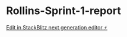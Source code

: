 # Rollins-Sprint-1-report

[Edit in StackBlitz next generation editor ⚡️](https://stackblitz.com/~/github.com/adiarollins/Rollins-Sprint-1-report)